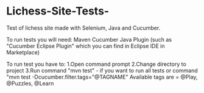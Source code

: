 # Lichess-Site-Tests-
Test of lichess site made with Selenium, Java and Cucumber.

To run tests you will need:
Maven
Cucumber Java Plugin (such as "Cucumber Eclipse Plugin" which you can find in Eclipse IDE in Marketplace)

To run test you have to:
1.Open command prompt
2.Change directory to project
3.Run command "mvn test" - if you want to run all tests 
  or command "mvn test -Dcucumber.filter.tags="@TAGNAME"        Available tags are = @Play, @Puzzles, @Learn
 
